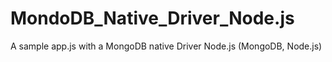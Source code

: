 # MondoDB_Native_Driver_Node.js
A sample app.js with a MongoDB native Driver Node.js (MongoDB, Node.js)
